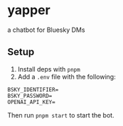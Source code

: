 # yapper

a chatbot for Bluesky DMs

## Setup

1. Install deps with `pnpm`
2. Add a `.env` file with the following:

```
BSKY_IDENTIFIER=
BSKY_PASSWORD=
OPENAI_API_KEY=
```

Then run `pnpm start` to start the bot.
